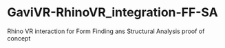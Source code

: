 # GaviVR-RhinoVR_integration-FF-SA
Rhino VR interaction for Form Finding ans Structural Analysis proof of concept
